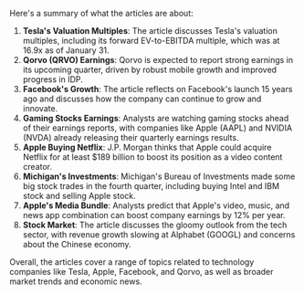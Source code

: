 Here's a summary of what the articles are about:

1. **Tesla's Valuation Multiples**: The article discusses Tesla's valuation multiples, including its forward EV-to-EBITDA multiple, which was at 16.9x as of January 31.
2. **Qorvo (QRVO) Earnings**: Qorvo is expected to report strong earnings in its upcoming quarter, driven by robust mobile growth and improved progress in IDP.
3. **Facebook's Growth**: The article reflects on Facebook's launch 15 years ago and discusses how the company can continue to grow and innovate.
4. **Gaming Stocks Earnings**: Analysts are watching gaming stocks ahead of their earnings reports, with companies like Apple (AAPL) and NVIDIA (NVDA) already releasing their quarterly earnings results.
5. **Apple Buying Netflix**: J.P. Morgan thinks that Apple could acquire Netflix for at least $189 billion to boost its position as a video content creator.
6. **Michigan's Investments**: Michigan's Bureau of Investments made some big stock trades in the fourth quarter, including buying Intel and IBM stock and selling Apple stock.
7. **Apple's Media Bundle**: Analysts predict that Apple's video, music, and news app combination can boost company earnings by 12% per year.
8. **Stock Market**: The article discusses the gloomy outlook from the tech sector, with revenue growth slowing at Alphabet (GOOGL) and concerns about the Chinese economy.

Overall, the articles cover a range of topics related to technology companies like Tesla, Apple, Facebook, and Qorvo, as well as broader market trends and economic news.